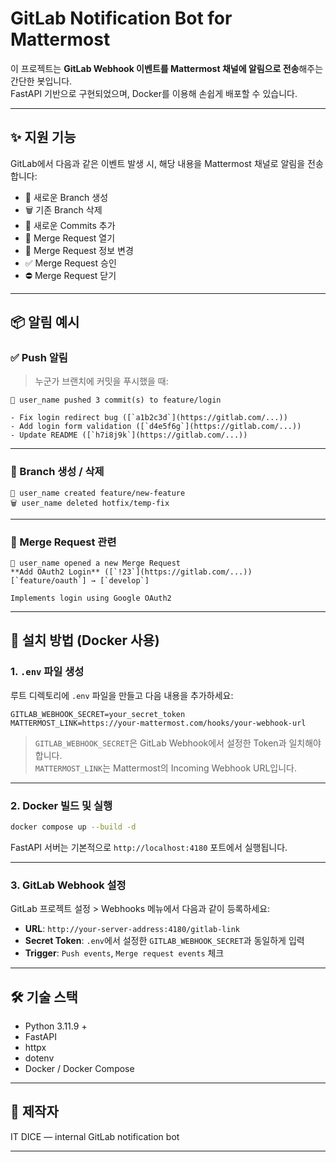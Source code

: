 # GitLab Notification Bot for Mattermost

이 프로젝트는 **GitLab Webhook 이벤트를 Mattermost 채널에 알림으로 전송**해주는 간단한 봇입니다.  
FastAPI 기반으로 구현되었으며, Docker를 이용해 손쉽게 배포할 수 있습니다.

---

## ✨ 지원 기능

GitLab에서 다음과 같은 이벤트 발생 시, 해당 내용을 Mattermost 채널로 알림을 전송합니다:

- 🌱 새로운 Branch 생성
- 🗑️ 기존 Branch 삭제
- 🚀 새로운 Commits 추가
- 📣 Merge Request 열기
- 🔄 Merge Request 정보 변경
- ✅ Merge Request 승인
- ⛔ Merge Request 닫기

---

## 📦 알림 예시

### ✅ Push 알림

> 누군가 브랜치에 커밋을 푸시했을 때:

```
🚀 user_name pushed 3 commit(s) to feature/login

- Fix login redirect bug ([`a1b2c3d`](https://gitlab.com/...))
- Add login form validation ([`d4e5f6g`](https://gitlab.com/...))
- Update README ([`h7i8j9k`](https://gitlab.com/...))
```

---

### 🌱 Branch 생성 / 삭제

```
🌱 user_name created feature/new-feature
🗑️ user_name deleted hotfix/temp-fix
```

---

### 📣 Merge Request 관련

```
📣 user_name opened a new Merge Request
**Add OAuth2 Login** ([`!23`](https://gitlab.com/...))
[`feature/oauth`] → [`develop`]

Implements login using Google OAuth2
```

---

## 🚀 설치 방법 (Docker 사용)

### 1. `.env` 파일 생성

루트 디렉토리에 `.env` 파일을 만들고 다음 내용을 추가하세요:

```env
GITLAB_WEBHOOK_SECRET=your_secret_token
MATTERMOST_LINK=https://your-mattermost.com/hooks/your-webhook-url
```

> `GITLAB_WEBHOOK_SECRET`은 GitLab Webhook에서 설정한 Token과 일치해야 합니다.  
> `MATTERMOST_LINK`는 Mattermost의 Incoming Webhook URL입니다.

---

### 2. Docker 빌드 및 실행

```bash
docker compose up --build -d
```

FastAPI 서버는 기본적으로 `http://localhost:4180` 포트에서 실행됩니다.

---

### 3. GitLab Webhook 설정

GitLab 프로젝트 설정 > Webhooks 메뉴에서 다음과 같이 등록하세요:

- **URL**: `http://your-server-address:4180/gitlab-link`
- **Secret Token**: `.env`에서 설정한 `GITLAB_WEBHOOK_SECRET`과 동일하게 입력
- **Trigger**: `Push events`, `Merge request events` 체크

---

## 🛠 기술 스택

- Python 3.11.9 +
- FastAPI
- httpx
- dotenv
- Docker / Docker Compose

---

## 👤 제작자

IT DICE — internal GitLab notification bot

---
